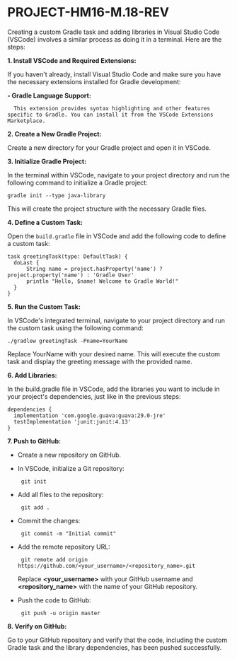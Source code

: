 # PROJECT-HM16-M.18-REV
Creating a custom Gradle task and adding libraries in Visual Studio Code (VSCode) involves a similar process as doing it in a terminal. 
Here are the steps:

**1. Install VSCode and Required Extensions:**
  
  If you haven't already, install Visual Studio Code and make sure you have the necessary extensions installed for Gradle development:

**-   Gradle Language Support:**
      
      This extension provides syntax highlighting and other features specific to Gradle. You can install it from the VSCode Extensions Marketplace.


**2. Create a New Gradle Project:**
  
  Create a new directory for your Gradle project and open it in VSCode.


**3. Initialize Gradle Project:**
  
  In the terminal within VSCode, navigate to your project directory and run the following command to initialize a Gradle project:
    
    gradle init --type java-library
  
  This will create the project structure with the necessary Gradle files.

**4. Define a Custom Task:**
  
  Open the `build.gradle` file in VSCode and add the following code to define a custom task:
    
    task greetingTask(type: DefaultTask) {
      doLast {
          String name = project.hasProperty('name') ? project.property('name') : 'Gradle User'
          println "Hello, $name! Welcome to Gradle World!"
      }
    }

**5. Run the Custom Task:**

  In VSCode's integrated terminal, navigate to your project directory and run the custom task using the following command:
  
    ./gradlew greetingTask -Pname=YourName

  Replace YourName with your desired name. This will execute the custom task and display the greeting message with the provided name.

**6. Add Libraries:**

  In the build.gradle file in VSCode, add the libraries you want to include in your project's dependencies, just like in the previous steps:

	dependencies {
      implementation 'com.google.guava:guava:29.0-jre'
      testImplementation 'junit:junit:4.13'
	}

**7. Push to GitHub:**

  - Create a new repository on GitHub.

  - In VSCode, initialize a Git repository:
    
    	 git init

	
  - Add all files to the repository:

     	 git add .

  - Commit the changes:

   		 git commit -m "Initial commit"

  - Add the remote repository URL:
    
   		 git remote add origin https://github.com/<your_username>/<repository_name>.git

    Replace **<your_username>** with your GitHub username and **<repository_name>** with the name of your GitHub repository.

  - Push the code to GitHub:

   		 git push -u origin master

**8. Verify on GitHub:**
	
Go to your GitHub repository and verify that the code, including the custom Gradle task and the library dependencies, has been pushed successfully.

